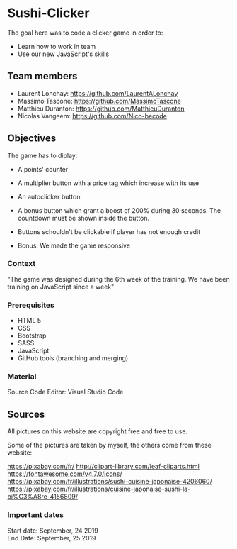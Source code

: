 # Sushi-Clicker

The goal here was to code a clicker game in order to:
* Learn how to work in team
* Use our new JavaScript's skills

## Team members

* Laurent Lonchay: https://github.com/LaurentALonchay
* Massimo Tascone: https://github.com/MassimoTascone
* Matthieu Duranton: https://github.com/MatthieuDuranton
* Nicolas Vangeem: https://github.com/Nico-becode

## Objectives

The game has to diplay:
* A points' counter
* A multiplier button with a price tag which increase with its use
* An autoclicker button
* A bonus button which grant a boost of 200% during 30 seconds. The countdown must be shown inside the button.
* Buttons schouldn't be clickable if player has not enough credit 
  
* Bonus: We made the game responsive 

### Context

"The game was designed during the 6th week of the training. We have been training on JavaScript since a week"

### Prerequisites

* HTML 5
* CSS
* Bootstrap
* SASS
* JavaScript
* GitHub tools (branching and merging)

### Material

Source Code Editor: Visual Studio Code

## Sources

All pictures on this website are copyright free and free to use.

Some of the pictures are taken by myself, the others come from these website:

https://pixabay.com/fr/
http://clipart-library.com/leaf-cliparts.html
https://fontawesome.com/v4.7.0/icons/
https://pixabay.com/fr/illustrations/sushi-cuisine-japonaise-4206060/
https://pixabay.com/fr/illustrations/cuisine-japonaise-sushi-la-bi%C3%A8re-4156809/


### Important dates
Start date: September, 24 2019  
End Date: September, 25 2019

